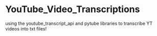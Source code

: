 # YouTube_Video_Transcriptions
 using the youtube_transcript_api and pytube libraries to transcribe YT videos into txt files!
